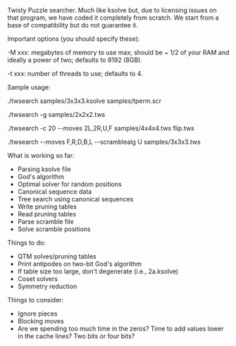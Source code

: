 Twisty Puzzle searcher.  Much like ksolve but, due to licensing issues on
that program, we have coded it completely from scratch.  We start from a
base of compatibility but do not guarantee it.

Important options (you should specify these):

   -M xxx:  megabytes of memory to use max; should be ~ 1/2 of your RAM and ideally a power of two; defaults to 8192 (8GB).

   -t xxx:  number of threads to use; defaults to 4.

Sample usage:

   ./twsearch samples/3x3x3.ksolve samples/tperm.scr

   ./twsearch -g samples/2x2x2.tws

   ./twsearch -c 20 --moves 2L,2R,U,F samples/4x4x4.tws flip.tws

   ./twsearch --moves F,R,D,B,L --scramblealg U samples/3x3x3.tws

What is working so far:

* Parsing ksolve file
* God's algorithm
* Optimal solver for random positions
* Canonical sequence data
* Tree search using canonical sequences
* Write pruning tables
* Read pruning tables
* Parse scramble file
* Solve scramble positions

Things to do:

* QTM solves/pruning tables
* Print antipodes on two-bit God's algorithm
* If table size too large, don't degenerate (i.e., 2a.ksolve)
* Coset solvers
* Symmetry reduction

Things to consider:

* Ignore pieces
* Blocking moves
* Are we spending too much time in the zeros?  Time to add values
  lower in the cache lines?  Two bits or four bits?
